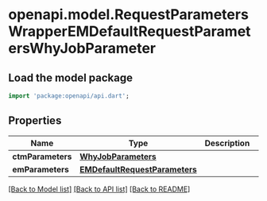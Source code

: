 # openapi.model.RequestParametersWrapperEMDefaultRequestParametersWhyJobParameter

## Load the model package
```dart
import 'package:openapi/api.dart';
```

## Properties
Name | Type | Description | Notes
------------ | ------------- | ------------- | -------------
**ctmParameters** | [**WhyJobParameters**](WhyJobParameters.md) |  | [optional] 
**emParameters** | [**EMDefaultRequestParameters**](EMDefaultRequestParameters.md) |  | [optional] 

[[Back to Model list]](../README.md#documentation-for-models) [[Back to API list]](../README.md#documentation-for-api-endpoints) [[Back to README]](../README.md)


